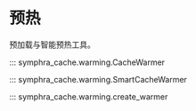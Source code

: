 # 预热

预加载与智能预热工具。

::: symphra_cache.warming.CacheWarmer

::: symphra_cache.warming.SmartCacheWarmer

::: symphra_cache.warming.create_warmer
